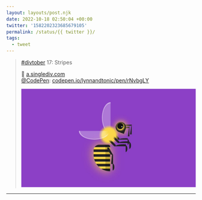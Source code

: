 ```yaml
---
layout: layouts/post.njk
date: 2022-10-18 02:50:04 +00:00
twitter: '1582202323685679105'
permalink: /status/{{ twitter }}/
tags: 
  - tweet
---
```


> [#divtober](https://twitter.com/hashtag/divtober) 17: Stripes
> 
> 🐝 [a.singlediv.com](https://a.singlediv.com)  
> [@CodePen](https://twitter.com/CodePen): [codepen.io/lynnandtonic/pen/rNvbgLY](https://codepen.io/lynnandtonic/pen/rNvbgLY)
> 
> ![a black and yellow striped bee with big eyes and fuzzy midsection](/img/1582202323685679105-FfUcY8OUAAA7RHn.jpg)

---
